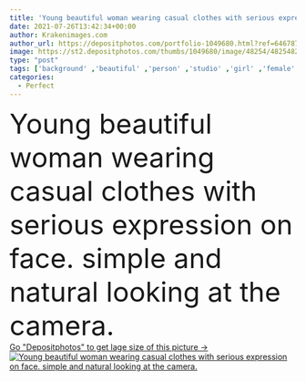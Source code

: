 ```yaml
---
title: 'Young beautiful woman wearing casual clothes with serious expression on face. simple and natural looking at the camera. '
date: 2021-07-26T13:42:34+00:00
author: Krakenimages.com
author_url: https://depositphotos.com/portfolio-1049680.html?ref=64678756
image: https://st2.depositphotos.com/thumbs/1049680/image/48254/482548254/api_thumb_450.jpg?forcejpeg=true
type: "post"
tags: ['background' ,'beautiful' ,'person' ,'studio' ,'girl' ,'female' ,'young' ,'portrait' ,'caucasian' ,'close' ,'head' ,'natural' ,'blond' ,'face' ,'style' ,'eyes' ,'fashion' ,'pink' ,'cool' ,'expression' ,'stylish' ,'woman' ,'lifestyle' ,'simple' ,'looking' ,'camera' ,'clothes' ,'angry' ,'look' ,'perfect' ,'trust' ,'casual' ,'serious' ,'expressions' ,'standing' ,'sad' ,'earnest' ,'gesture' ,'depressed' ,'Gesturing' ,'confident' ,'fashionable' ,'trusting' ,'determined' ]
categories: 
  - Perfect
---
```

<div aling="center">
            <font size="60"> Young beautiful woman wearing casual clothes with serious expression on face. simple and natural looking at the camera.</font>   
</div>
<div>
    <a href='https://st2.depositphotos.com/thumbs/1049680/image/48254/482548254/api_thumb_450.jpg?forcejpeg=true?ref=64678756' target=_blank > Go "Depositphotos" to get lage size of this picture ->
        <img href='https://st2.depositphotos.com/thumbs/1049680/image/48254/482548254/api_thumb_450.jpg?forcejpeg=true?ref=64678756' src='https://st2.depositphotos.com/1049680/48254/i/950/depositphotos_482548254-stock-photo-young-beautiful-woman-wearing-casual.jpg?forcejpeg=true' alt='Young beautiful woman wearing casual clothes with serious expression on face. simple and natural looking at the camera.' >
    </a>
</div>
